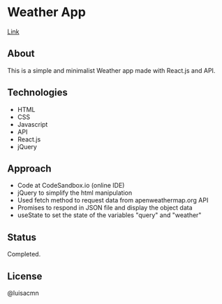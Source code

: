 # Weather App
[Link](https://csb-p7syt9.netlify.app/)

## About
This is a simple and minimalist Weather app made with React.js and API. 

## Technologies
- HTML
- CSS
- Javascript
- API
- React.js
- jQuery

## Approach
- Code at CodeSandbox.io (online IDE)
- jQuery to simplify the html manipulation
- Used fetch method to request data from apenweathermap.org API 
- Promises to respond in JSON file and display the object data
- useState to set the state of the variables "query" and "weather"

## Status
Completed.

## License
@luisacmn

